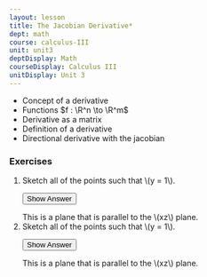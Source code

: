 ```yaml
---
layout: lesson
title: The Jacobian Derivative*
dept: math
course: calculus-III
unit: unit3
deptDisplay: Math
courseDisplay: Calculus III
unitDisplay: Unit 3
---
```


- Concept of a derivative
- Functions $f : \R^n \to \R^m$
- Derivative as a matrix
- Definition of a derivative
- Directional derivative with the jacobian

### Exercises

<ol>
<li> <div> Sketch all of the points such that \(y = 1\). </div>

<button onclick="myFunction('answer2')" class="answerButton">Show Answer</button>
<div  id="answer2" class="answer">
This is a plane that is parallel to the \(xz\) plane. 
</div> </li>
<li> <div> Sketch all of the points such that \(y = 1\). </div>

<button onclick="myFunction('answer2')" class="answerButton">Show Answer</button>
<div  id="answer2" class="answer">
This is a plane that is parallel to the \(xz\) plane. 
</div> </li>
</ol>
